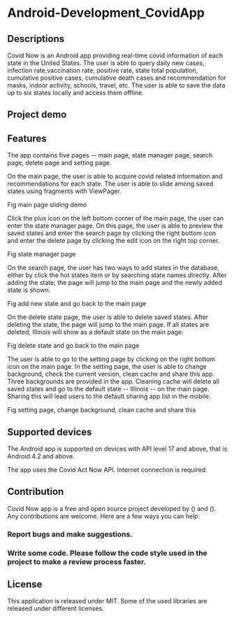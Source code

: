 # Android-Development_CovidApp
## Descriptions
Covid Now is an Android app providing real-time covid information of each state in the United States. The user is able to query daily new cases, infection rate,vaccination rate, positive rate, state total population, cumulative positive cases, cumulative death cases and recommendation for masks, indoor activity, schools, travel, etc. The user is able to save the data up to six states locally and access them offline. 

## Project demo


## Features
The app contains five pages -- main page, state manager page, search page, delete page and setting page.

On the main page, the user is able to acquire covid related information and recommendations for each state. The user is able to slide among saved states using fragments with ViewPager.


Fig main page sliding demo


Click the plus icon on the left bottom corner of the main page, the user can enter the state manager page. On this page, the user is able to preview the saved states and enter the search page by clicking the right bottom icon and enter the delete page by clicking the edit icon on the right top corner.

Fig state manager page


On the search page, the user has two ways to add states in the database, either by click the hot states item or by searching state names directly. After adding the state, the page will jump to the main page and the newly added state is shown.

Fig add new state and go back to the main page


On the delete state page, the user is able to delete saved states. After deleting the state, the page will jump to the main page. If all states are deleted, Illinois will show as a default state on the main page.

Fig delete state and go back to the main page

The user is able to go to the setting page by clicking on the right bottom icon on the main page. In the setting page, the user is able to change background, check the current version, clean cache and share this app. Three backgrounds are provided in the app. Cleaning cache will delete all saved states and go to the default state -- Illinois -- on the main page. Sharing this will lead users to the default sharing app list in the mobile.

Fig setting page, change background, clean cache and share this

## Supported devices
The Android app is supported on devices with API level 17 and above, that is Android 4.2 and above.

The app uses the Covid Act Now API. Internet connection is required.

## Contribution
Covid Now app is a free and open source project developed by () and (). Any contributions are welcome. Here are a few ways you can help:
### Report bugs and make suggestions.
### Write some code. Please follow the code style used in the project to make a review process faster.
 

## License
This application is released under MIT. Some of the used libraries are released under different licenses.
 
 

